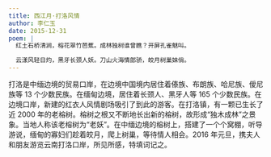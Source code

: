 ```yaml
---
title: 西江月·打洛风情
author: 李仁玉
date: 2015-12-31
poem: |
  红土石桥清涧，榕花翠竹芭蕉。成林独树谁曾瞧？开屏孔雀魅叫。

  云漾风轻日灼，黑牙长颈人妖。刀山火海情郎骄，皎月树巢妹俏。
---
```


打洛是中缅边境的贸易口岸，在边境中国境内居住着傣族、布朗族、哈尼族、僾尼族等 13 个少数民族。在缅甸边境，居住着长颈人、黑牙人等 165 个少数民族。在边境口岸，新建的红衣人风情剧场吸引了到此的游客。在打洛镇，有一颗已生长了近 2000 年的老榕树。榕树之根又不断地长出新的榕树，故形成“独木成林”之景象。当地人称该老榕树为“老妖”。在中缅边境的榕树上，搭建了一个个窝棚，听导游说，缅甸的寡妇们趁着皎月，爬上树巢，等待情人相会。2016 年元旦，携夫人和朋友游览云南打洛口岸，所见所感，特填词记之。
